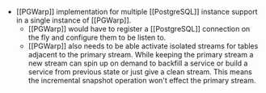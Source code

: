 - [[PGWarp]] implementation for multiple [[PostgreSQL]] instance support in a single instance of [[PGWarp]].
	- [[PGWarp]] would have to register a [[PostgreSQL]] connection on the fly and configure them to be listen to.
	- [[PGWarp]] also needs to be able activate isolated streams for tables adjacent to the primary stream. While keeping the primary stream a new stream can spin up on demand to backfill a service or build a service from previous state or just give a clean stream. This means the incremental snapshot operation won't effect the primary stream.